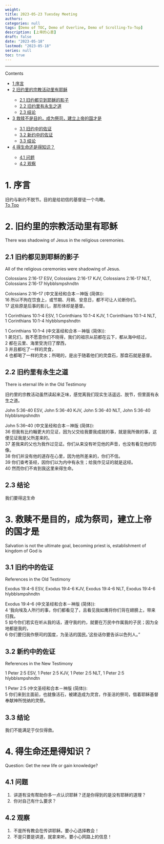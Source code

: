 ```yaml
---
weight: 
title: 2023-05-23 Tuesday Meeting
authors:
categories: null
tags: [Demo of TOC, Demo of Overline, Demo of Scrolling-To-Top]
description: [上帝的心意]
draft: false
date: "2023-05-18"
lastmod: "2023-05-18"
series: null
toc: true
---
```





<!--more-->
---

<div id="toc_container">
<p class="toc_title">Contents</p>
<ul class="toc_list">
  <li><a href="#First_Point_Header">1 序言</a></li>
<li><a href="#Second_Point_Header">2 旧约里的宗教活动里有耶稣</a></li>
  <ul>
    <li><a href="#Second_Sub_Point_1">2.1 旧约都见到耶稣的影子</a></li>
    <li><a href="#Second_Sub_Point_2">2.2 旧约里有永生之道</a></li>
    <li><a href="#Second_Sub_Point_3">2.3 结论</a></li>
  </ul>
<li><a href="#Third_Point_Header">3 救赎不是目的，成为祭司，建立上帝的国才是</a></li>
  <ul>
    <li><a href="#Third_Sub_Point_1">3.1 旧约中的佐证</a></li>
    <li><a href="#Third_Sub_Point_2">3.2 新约中的佐证</a></li>
    <li><a href="#Third_Sub_Point_3">3.3 结论</a></li>
  </ul>
<li><a href="#Fourth_Point_Header">4 得生命还是得知识？</a></li>
  <ul>
    <li><a href="#Fourth_Sub_Point_1">4.1 问题</a></li>
    <li><a href="#Fourth_Sub_Point_2">4.2 观察</a></li>
  </ul>
</ul>
</div>


<h1 id="First_Point_Header", class = "overline">1. 序言</h1>
旧约与新约不脱节。目的是给初信的基督徒一个鸟瞰。
<br>



<div class="scroll-container">
    <a href="#top">To Top</a>
</div>



<h1 id="Second_Point_Header",  class = "overline">2. 旧约里的宗教活动里有耶稣</h1>
There was shadowing of Jesus in the religious ceremonies.

<h2 id="Second_Sub_Point_1">2.1 旧约都见到耶稣的影子</h2>  
All of the religious ceremonies were shadowing of Jesus.

Colossians 2:16-17 ESV, Colossians 2:16-17 KJV, Colossians 2:16-17 NLT, Colossians 2:16-17 hlybblsmpshndtn

Colossians 2:16–17 (中文圣经和合本－神版 (简体)): 
<br>16 所以不拘在饮食上，或节期、月朔、安息日，都不可让人论断你们。 
<br>17 这些原是后事的影儿，那形体却是基督。

1 Corinthians 10:1-4 ESV, 1 Corinthians 10:1-4 KJV, 1 Corinthians 10:1-4 NLT, 1 Corinthians 10:1-4 hlybblsmpshndtn

1 Corinthians 10:1–4 (中文圣经和合本－神版 (简体)): 
<br>1 弟兄们，我不愿意你们不晓得，我们的祖宗从前都在云下，都从海中经过， 
<br>2 都在云里、海里受洗归了摩西， 
<br>3 并且都吃了一样的灵食， 
<br>4 也都喝了一样的灵水；所喝的，是出于随着他们的灵盘石，那盘石就是基督。

<h2 id="Second_Sub_Point_2">2.2 旧约里有永生之道</h2> 
There is eternal life in the Old Testimony

旧约里的宗教活动虽然读起来乏味，感觉离我们现实生活遥远、脱节，但里面有永生之道。  

John 5:36-40 ESV, John 5:36-40 KJV, John 5:36-40 NLT, John 5:36-40 hlybblsmpshndtn

John 5:36–40 (中文圣经和合本－神版 (简体)): 
<br>36 但我有比约翰更大的见证，因为父交给我要我成就的事，就是我所做的事，这便见证我是父所差来的。 
<br>37 差我来的父也为我作过见证。你们从来没有听见他的声音，也没有看见他的形像。 
<br>38 你们并没有他的道存在心里，因为他所差来的，你们不信。 
<br>39 你们查考圣经，因你们以为内中有永生；给我作见证的就是这经。 
<br>40 然而你们不肯到我这里来得生命。

<h2 id="Second_Sub_Point_3">2.3 结论</h2>
我们要得这生命
<br>




<h1 id="Third_Point_Header",  class = "overline overline2">3. 救赎不是目的，成为祭司，建立上帝的国才是</h1>
Salvation is not the ultimate goal, becoming priest is, establishment of kingdom of God is

<h2 id="Third_Sub_Point_1">3.1 旧约中的佐证</h2>
References in the Old Testimony

Exodus 19:4-6 ESV, Exodus 19:4-6 KJV, Exodus 19:4-6 NLT, Exodus 19:4-6 hlybblsmpshndtn

Exodus 19:4–6 (中文圣经和合本－神版 (简体)): 
<br>4 ‘我向埃及人所行的事，你们都看见了，且看见我如鹰将你们背在翅膀上，带来归我。 
<br>5 如今你们若实在听从我的话，遵守我的约，就要在万民中作属我的子民；因为全地都是我的， 
<br>6 你们要归我作祭司的国度，为圣洁的国民。’这些话你要告诉以色列人。”

<h2 id="Third_Sub_Point_2">3.2 新约中的佐证</h2>
References in the New Testimony  

1 Peter 2:5 ESV, 1 Peter 2:5 KJV, 1 Peter 2:5 NLT, 1 Peter 2:5 hlybblsmpshndtn

1 Peter 2:5 (中文圣经和合本－神版 (简体)): 
<br>5 你们来到主面前，也就像活石，被建造成为灵宫，作圣洁的祭司，借着耶稣基督奉献神所悦纳的灵祭。

<h2 id="Third_Sub_Point_3">3.3 结论</h2>
我们不能满足于仅仅得救。
<br>



<h1 id="Fourth_Point_Header",  class = "overline">4. 得生命还是得知识？</h1>
Question: Get the new life or gain knowledge?

<h2 id="Fourth_Sub_Point_1">4.1 问题</h2> 
<ol>
<li>&nbsp;讲道有没有帮助你多一点认识耶稣？还是你得到的是没有耶稣的道理？</li>
<li>&nbsp;你对自己有什么要求？</li>
</ol>

<h2 id="Fourth_Sub_Point_2">4.2 观察</h2> 
<ol>
<li>&nbsp;不是所有教会在传讲耶稣。要小心选择教会！</li>
<li>&nbsp;不是只要是讲道，就拿来听。要小心网路上的信息！</li>
</ol>
